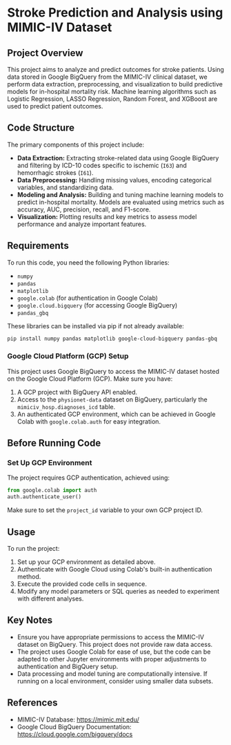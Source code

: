 # Stroke Prediction and Analysis using MIMIC-IV Dataset

## Project Overview

This project aims to analyze and predict outcomes for stroke patients. Using data stored in Google BigQuery from the MIMIC-IV clinical dataset, we perform data extraction, preprocessing, and visualization to build predictive models for in-hospital mortality risk. Machine learning algorithms such as Logistic Regression, LASSO Regression, Random Forest, and XGBoost are used to predict patient outcomes.

## Code Structure

The primary components of this project include:
- **Data Extraction:** Extracting stroke-related data using Google BigQuery and filtering by ICD-10 codes specific to ischemic (`I63`) and hemorrhagic strokes (`I61`).
- **Data Preprocessing:** Handling missing values, encoding categorical variables, and standardizing data.
- **Modeling and Analysis:** Building and tuning machine learning models to predict in-hospital mortality. Models are evaluated using metrics such as accuracy, AUC, precision, recall, and F1-score.
- **Visualization:** Plotting results and key metrics to assess model performance and analyze important features.

## Requirements

To run this code, you need the following Python libraries:
- `numpy`
- `pandas`
- `matplotlib`
- `google.colab` (for authentication in Google Colab)
- `google.cloud.bigquery` (for accessing Google BigQuery)
- `pandas_gbq`

These libraries can be installed via pip if not already available:
```bash
pip install numpy pandas matplotlib google-cloud-bigquery pandas-gbq
```

### Google Cloud Platform (GCP) Setup

This project uses Google BigQuery to access the MIMIC-IV dataset hosted on the Google Cloud Platform (GCP). Make sure you have:
1. A GCP project with BigQuery API enabled.
2. Access to the `physionet-data` dataset on BigQuery, particularly the `mimiciv_hosp.diagnoses_icd` table.
3. An authenticated GCP environment, which can be achieved in Google Colab with `google.colab.auth` for easy integration.

## Before Running Code

### Set Up GCP Environment
The project requires GCP authentication, achieved using:
```python
from google.colab import auth
auth.authenticate_user()
```
Make sure to set the `project_id` variable to your own GCP project ID.

## Usage

To run the project:
1. Set up your GCP environment as detailed above.
2. Authenticate with Google Cloud using Colab's built-in authentication method.
3. Execute the provided code cells in sequence.
4. Modify any model parameters or SQL queries as needed to experiment with different analyses.

## Key Notes

- Ensure you have appropriate permissions to access the MIMIC-IV dataset on BigQuery. This project does not provide raw data access.
- The project uses Google Colab for ease of use, but the code can be adapted to other Jupyter environments with proper adjustments to authentication and BigQuery setup.
- Data processing and model tuning are computationally intensive. If running on a local environment, consider using smaller data subsets.

## References

- MIMIC-IV Database: https://mimic.mit.edu/
- Google Cloud BigQuery Documentation: https://cloud.google.com/bigquery/docs
